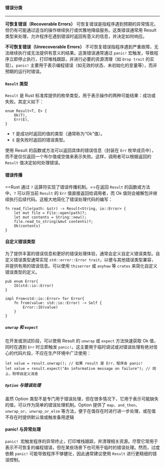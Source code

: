 #### 错误分类
---

**可恢复错误（Recoverable Errors）**
可恢复错误是指程序遇到预期的异常情况，但仍有可能通过适当的操作继续执行或优雅地降级服务。这类错误通常用 Result 类型来处理，允许程序在遇到错误时返回有意义的信息，并决定如何响应。

**不可恢复错误（Unrecoverable Errors）**
不可恢复错误指程序遇到严重故障，无法继续执行或无法提供有意义的结果。这类错误通常通过 `panic!` 宏触发，导致程序立即停止执行，打印堆栈跟踪，并进行必要的资源清理（如 `Drop trait` 的实现）。`panic!` 主要用于表示编程错误（如无效的状态、未初始化的变量等），而非预期的运行时错误。

#### `Result` 类型

`Result` 是 Rust 标准库提供的枚举类型，用于表示操作的两种可能结果：成功或失败。其定义如下：
```
enum Result<T, E> {
    Ok(T),
    Err(E),
}
```
- `T` 是成功时返回的值的类型（通常称为“Ok”值）。
- `E` 是失败时返回的错误类型。

使用 Result 的函数或方法可以返回具体的错误信息（封装在 `Err` 枚举成员中），而不是仅仅返回一个布尔值或空值来表示失败。这样，调用者可以根据返回的 `Result` 值决定如何处理错误。

#### 错误传播

==Rust 通过 `?` 运算符实现了错误传播机制。==在返回 `Result` 的函数或方法中，`?` 可以将当前 `Result` 的 `Err` 值直接返回给调用者，而 Ok 值则会被解包并继续执行后续代码。这极大地简化了错误处理代码的编写：

```
fn read_file(path: &str) -> Result<String, io::Error> {
    let mut file = File::open(path)?;
    let mut contents = String::new();
    file.read_to_string(&mut contents)?;
    Ok(contents)
}
```

#### 自定义错误类型

为了提供丰富的错误信息和更好的错误处理体验，通常会定义自定义错误类型。自定义错误类型通常实现 `std::error::Error trait`，以便与其他错误类型兼容，并提供有用的错误信息。可以使用 `thiserror` 或 `anyhow` 等 `crates` 来简化自定义错误类型的定义。
```
pub enum Error{  
    IO(std::io::Error)  
}  
  
impl From<std::io::Error> for Error{  
    fn from(value: std::io::Error) -> Self {  
        Error::IO(value)  
    }  
}
```
##### `unwrap` 和 `expect`
在开发或测试阶段，可以使用 Result 的 `unwrap` 或 `expect` 方法快速获取 Ok 值，同时在遇到 `Err` 时立即触发 `panic!`。这主要用于临时调试或对错误处理有绝对信心的代码片段，不应在生产环境中广泛使用：

```
let value = result.unwrap(); // 如果 result 是 Err，程序会 panic!
let value = result.expect("An informative message on failure"); // 同上，附带自定义消息
```

##### `Option` 与错误处理

虽然 Option 类型不是专门用于错误处理，但在很多情况下，它用于表示可能缺失的值，可以作为简单的错误处理机制。Option 提供了 `map`、`and_then`、`unwrap_or`、`unwrap_or_else` 等方法，便于在值存在时进行进一步处理，或在值不存在时提供默认值或触发备用逻辑


#### panic! 与异常处理

`panic! `宏触发程序的异常终止，打印堆栈跟踪，并清理相关资源。尽管它常用于表示不可恢复的编程错误，但在某些场景下也可用于临时的错误处理。然而，过度依赖 `panic!` 可能导致程序不够健壮，因此通常建议使用 `Result` 进行更精细的错误控制。